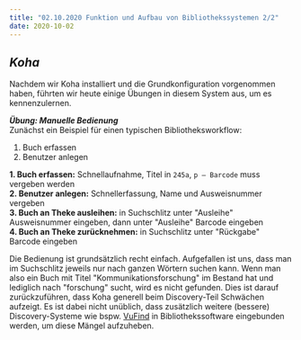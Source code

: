 ```yaml
---
title: "02.10.2020 Funktion und Aufbau von Bibliothekssystemen 2/2"
date: 2020-10-02
---
```

## *Koha*

Nachdem wir Koha installiert und die Grundkonfiguration vorgenommen haben, führten wir heute einige Übungen in diesem System aus, um es kennenzulernen.

***Übung: Manuelle Bedienung***  
Zunächst ein Beispiel für einen typischen Bibliotheksworkflow:

1. Buch erfassen
2. Benutzer anlegen

**1.  Buch erfassen:** Schnellaufnahme, Titel in `245a`, `p – Barcode` muss vergeben werden  
**2.  Benutzer anlegen:** Schnellerfassung, Name und Ausweisnummer vergeben  
**3.  Buch an Theke ausleihen:** in Suchschlitz unter "Ausleihe" Ausweisnummer eingeben, dann unter "Ausleihe" Barcode eingeben  
**4.  Buch an Theke zurücknehmen:** in Suchschlitz unter "Rückgabe" Barcode eingeben

Die Bedienung ist grundsätzlich recht einfach. Aufgefallen ist uns, dass man im Suchschlitz jeweils nur nach ganzen Wörtern suchen kann. Wenn man also ein Buch mit Titel "Kommunikationsforschung" im Bestand hat und lediglich nach "forschung" sucht, wird es nicht gefunden. Dies ist darauf zurückzuführen, dass Koha generell beim Discovery-Teil Schwächen aufzeigt. Es ist dabei nicht unüblich, dass zusätzlich weitere (bessere) Discovery-Systeme wie bspw. [VuFind]( https://vufind.org/vufind/) in Bibliothekssoftware eingebunden werden, um diese Mängel aufzuheben. 

